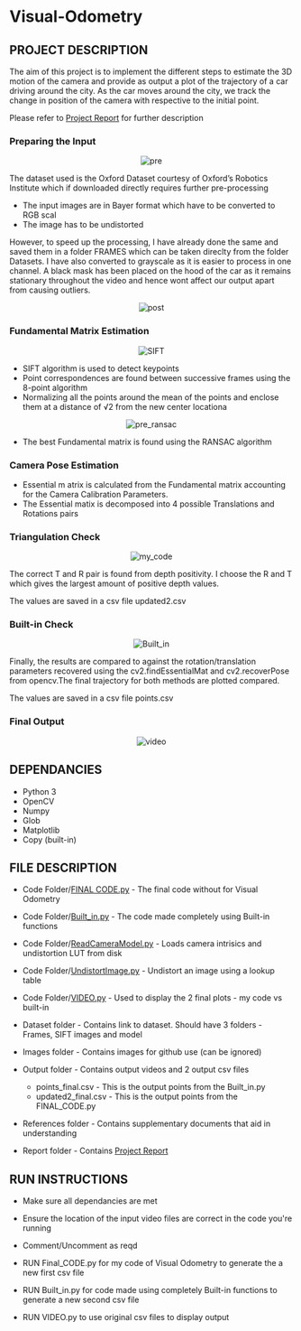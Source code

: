 # Visual-Odometry

## **PROJECT DESCRIPTION**

The aim of this project is to implement the different steps to estimate the 3D motion of the camera and provide as output a plot of the trajectory of a car driving around the city. As the car moves around the city, we track the change in position of the camera with respective to the initial point.

Please refer to [Project Report](https://github.com/adheeshc/Visual-Odometry/blob/master/Report/FINAL%20REPORT.pdf) for further description

### Preparing the Input

<p align="center">
  <img src="/Images/pre.png" alt="pre">
</p>

The dataset used is the Oxford Dataset courtesy of Oxford’s Robotics Institute which if downloaded directly requires further pre-processing

- The input images are in Bayer format which have to be converted to RGB scal
- The image has to be undistorted

However, to speed up the processing, I have already done the same and saved them in a folder FRAMES which can be taken direclty from the folder Datasets. I have also converted to grayscale as it is easier to process in one channel. A black mask has been placed on the hood of the car as it remains stationary throughout the video and hence wont affect our output apart from causing outliers. 

<p align="center">
  <img src="/Images/30.jpg" alt="post">
</p>

### Fundamental Matrix Estimation

<p align="center">
  <img src="/Images/sift.png" alt="SIFT">
</p>

- SIFT algorithm is used to detect keypoints
- Point correspondences are found between successive frames using the 8-point algorithm
- Normalizing all the points around the mean of the points and enclose them at a distance of √2 from the new center locationa


<p align="center">
  <img src="/Images/pre_ransac.png" alt="pre_ransac">
</p>

- The best Fundamental matrix is found using the RANSAC algorithm 

### Camera Pose Estimation

- Essential m atrix is calculated from the Fundamental matrix accounting for the Camera Calibration Parameters.
- The Essential matix is decomposed into 4 possible Translations and Rotations pairs

### Triangulation Check

<p align="center">
  <img src="/Images/my_code.png" alt="my_code">
</p>

The correct T and R pair is found from depth positivity. I choose the R and T which gives the largest amount of positive depth values.

The values are saved in a csv file updated2.csv

### Built-in Check

<p align="center">
  <img src="/Images/built_in.png" alt="Built_in">
</p>

Finally, the results are compared to against the rotation/translation parameters recovered using the cv2.findEssentialMat and cv2.recoverPose from opencv.The final trajectory for both methods are plotted compared.

The values are saved in a csv file points.csv

### Final Output

<p align="center">
  <img src="/Images/video.gif" alt="video">
</p>


## **DEPENDANCIES**

- Python 3
- OpenCV
- Numpy
- Glob
- Matplotlib
- Copy (built-in)

## **FILE DESCRIPTION**

- Code Folder/[FINAL CODE.py]() - The final code without for Visual Odometry
- Code Folder/[Built_in.py]() - The code made completely using Built-in functions
- Code Folder/[ReadCameraModel.py]() - Loads camera intrisics and undistortion LUT from disk
- Code Folder/[UndistortImage.py]() - Undistort an image using a lookup table
- Code Folder/[VIDEO.py]() - Used to display the 2 final plots - my code vs built-in

- Dataset folder - Contains link to dataset. Should have 3 folders - Frames, SIFT images and model

- Images folder - Contains images for github use (can be ignored)

- Output folder - Contains output videos and 2 output csv files
  - points_final.csv - This is the output points from the Built_in.py
  - updated2_final.csv - This is the output points from the FINAL_CODE.py

- References folder - Contains supplementary documents that aid in understanding

- Report folder - Contains [Project Report](https://github.com/adheeshc/Visual-Odometry/blob/master/Report/FINAL%20REPORT.pdf)

## **RUN INSTRUCTIONS**

- Make sure all dependancies are met
- Ensure the location of the input video files are correct in the code you're running
- Comment/Uncomment as reqd

- RUN Final_CODE.py for my code of Visual Odometry to generate the a new first csv file
- RUN Built_in.py for code made using completely Built-in functions to generate a new second csv file
- RUN VIDEO.py to use original csv files to display output
